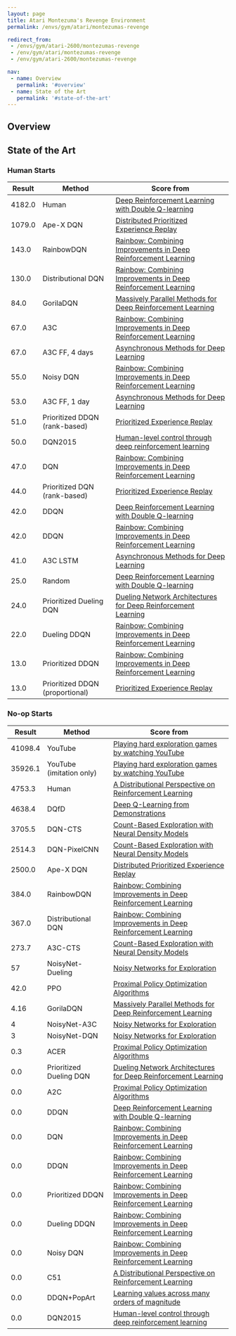 ```yaml
---
layout: page
title: Atari Montezuma's Revenge Environment
permalink: /envs/gym/atari/montezumas-revenge

redirect_from:
 - /envs/gym/atari-2600/montezumas-revenge
 - /env/gym/atari/montezumas-revenge
 - /env/gym/atari-2600/montezumas-revenge

nav:
 - name: Overview
   permalink: '#overview'
 - name: State of the Art
   permalink: '#state-of-the-art'
---
```



## Overview

## State of the Art

### Human Starts

| Result | Method | Score from |
|--------|--------|------------|
| 4182.0 | Human | [Deep Reinforcement Learning with Double Q-learning](https://arxiv.org/abs/1509.06461) |
| 1079.0 | Ape-X DQN | [Distributed Prioritized Experience Replay](https://arxiv.org/abs/1803.00933) |
| 143.0 | RainbowDQN | [Rainbow: Combining Improvements in Deep Reinforcement Learning](https://arxiv.org/abs/1710.02298) |
| 130.0 | Distributional DQN | [Rainbow: Combining Improvements in Deep Reinforcement Learning](https://arxiv.org/abs/1710.02298) |
| 84.0 | GorilaDQN | [Massively Parallel Methods for Deep Reinforcement Learning](https://arxiv.org/abs/1507.04296) |
| 67.0 | A3C | [Rainbow: Combining Improvements in Deep Reinforcement Learning](https://arxiv.org/abs/1710.02298) |
| 67.0 | A3C FF, 4 days | [Asynchronous Methods for Deep Learning](https://arxiv.org/abs/1602.01783) |
| 55.0 | Noisy DQN | [Rainbow: Combining Improvements in Deep Reinforcement Learning](https://arxiv.org/abs/1710.02298) |
| 53.0 | A3C FF, 1 day | [Asynchronous Methods for Deep Learning](https://arxiv.org/abs/1602.01783) |
| 51.0 | Prioritized DDQN (rank-based) | [Prioritized Experience Replay](https://arxiv.org/abs/1511.05952) |
| 50.0 | DQN2015 | [Human-level control through deep reinforcement learning](https://web.stanford.edu/class/psych209/Readings/MnihEtAlHassibis15NatureControlDeepRL.pdf) |
| 47.0 | DQN | [Rainbow: Combining Improvements in Deep Reinforcement Learning](https://arxiv.org/abs/1710.02298) |
| 44.0 | Prioritized DQN (rank-based) | [Prioritized Experience Replay](https://arxiv.org/abs/1511.05952) |
| 42.0 | DDQN | [Deep Reinforcement Learning with Double Q-learning](https://arxiv.org/abs/1509.06461) |
| 42.0 | DDQN | [Rainbow: Combining Improvements in Deep Reinforcement Learning](https://arxiv.org/abs/1710.02298) |
| 41.0 | A3C LSTM | [Asynchronous Methods for Deep Learning](https://arxiv.org/abs/1602.01783) |
| 25.0 | Random | [Deep Reinforcement Learning with Double Q-learning](https://arxiv.org/abs/1509.06461) |
| 24.0 | Prioritized Dueling DQN | [Dueling Network Architectures for Deep Reinforcement Learning](https://arxiv.org/abs/1511.06581) |
| 22.0 | Dueling DDQN | [Rainbow: Combining Improvements in Deep Reinforcement Learning](https://arxiv.org/abs/1710.02298) |
| 13.0 | Prioritized DDQN | [Rainbow: Combining Improvements in Deep Reinforcement Learning](https://arxiv.org/abs/1710.02298) |
| 13.0 | Prioritized DDQN (proportional) | [Prioritized Experience Replay](https://arxiv.org/abs/1511.05952) |

### No-op Starts

| Result | Method | Score from |
|--------|--------|------------|
| 41098.4 | YouTube | [Playing hard exploration games by watching YouTube](https://arxiv.org/abs/1805.11592) |
| 35926.1 | YouTube (imitation only) | [Playing hard exploration games by watching YouTube](https://arxiv.org/abs/1805.11592) |
| 4753.3 | Human | [A Distributional Perspective on Reinforcement Learning](https://arxiv.org/abs/1707.06887) |
| 4638.4 | DQfD | [Deep Q-Learning from Demonstrations](https://arxiv.org/abs/1704.03732) |
| 3705.5 | DQN-CTS | [Count-Based Exploration with Neural Density Models](https://arxiv.org/abs/1703.01310) |
| 2514.3 | DQN-PixelCNN | [Count-Based Exploration with Neural Density Models](https://arxiv.org/abs/1703.01310) |
| 2500.0 | Ape-X DQN | [Distributed Prioritized Experience Replay](https://arxiv.org/abs/1803.00933) |
| 384.0 | RainbowDQN | [Rainbow: Combining Improvements in Deep Reinforcement Learning](https://arxiv.org/abs/1710.02298) |
| 367.0 | Distributional DQN | [Rainbow: Combining Improvements in Deep Reinforcement Learning](https://arxiv.org/abs/1710.02298) |
| 273.7 | A3C-CTS | [Count-Based Exploration with Neural Density Models](https://arxiv.org/abs/1703.01310) |
| 57 | NoisyNet-Dueling | [Noisy Networks for Exploration](https://arxiv.org/abs/1706.10295) |
| 42.0 | PPO | [Proximal Policy Optimization Algorithms](https://arxiv.org/abs/1707.06347) |
| 4.16 | GorilaDQN | [Massively Parallel Methods for Deep Reinforcement Learning](https://arxiv.org/abs/1507.04296) |
| 4 | NoisyNet-A3C | [Noisy Networks for Exploration](https://arxiv.org/abs/1706.10295) |
| 3 | NoisyNet-DQN | [Noisy Networks for Exploration](https://arxiv.org/abs/1706.10295) |
| 0.3 | ACER | [Proximal Policy Optimization Algorithms](https://arxiv.org/abs/1707.06347) |
| 0.0 | Prioritized Dueling DQN | [Dueling Network Architectures for Deep Reinforcement Learning](https://arxiv.org/abs/1511.06581) |
| 0.0 | A2C | [Proximal Policy Optimization Algorithms](https://arxiv.org/abs/1707.06347) |
| 0.0 | DDQN | [Deep Reinforcement Learning with Double Q-learning](https://arxiv.org/abs/1509.06461) |
| 0.0 | DQN | [Rainbow: Combining Improvements in Deep Reinforcement Learning](https://arxiv.org/abs/1710.02298) |
| 0.0 | DDQN | [Rainbow: Combining Improvements in Deep Reinforcement Learning](https://arxiv.org/abs/1710.02298) |
| 0.0 | Prioritized DDQN | [Rainbow: Combining Improvements in Deep Reinforcement Learning](https://arxiv.org/abs/1710.02298) |
| 0.0 | Dueling DDQN | [Rainbow: Combining Improvements in Deep Reinforcement Learning](https://arxiv.org/abs/1710.02298) |
| 0.0 | Noisy DQN | [Rainbow: Combining Improvements in Deep Reinforcement Learning](https://arxiv.org/abs/1710.02298) |
| 0.0 | C51 | [A Distributional Perspective on Reinforcement Learning](https://arxiv.org/abs/1707.06887) |
| 0.0 | DDQN+PopArt | [Learning values across many orders of magnitude](https://arxiv.org/abs/1602.07714) |
| 0.0 | DQN2015 | [Human-level control through deep reinforcement learning](https://web.stanford.edu/class/psych209/Readings/MnihEtAlHassibis15NatureControlDeepRL.pdf) |

